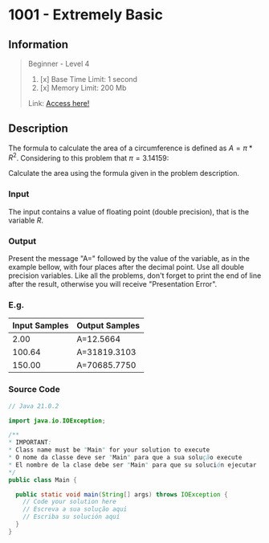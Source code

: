 # 1001 - Extremely Basic

## Information
> Beginner - Level 4
> 
> 1. [x]  Base Time Limit: 1 second
> 2. [x]  Memory Limit: 200 Mb
> 
> Link: [Access here!](https://judge.beecrowd.com/en/problems/view/1002)

## Description
The formula to calculate the area of a circumference is defined as $A = \pi * R^2$. Considering to this problem that $\pi 
= 3.14159$:

Calculate the area using the formula given in the problem description.
### Input
The input contains a value of floating point (double precision), that is the variable $R$.

### Output
Present the message "A=" followed by the value of the variable, as in the example bellow, with four places after the decimal 
point. Use all double precision variables. Like all the problems, don't forget to print the end of line after the result, otherwise you will receive "Presentation Error".

### E.g.
| Input Samples | Output Samples |
|---------------|----------------|
| 2.00          | A=12.5664      |
| 100.64        | A=31819.3103   |
| 150.00        | A=70685.7750   |



### Source Code
```java
// Java 21.0.2

import java.io.IOException;

/**
* IMPORTANT:
* Class name must be "Main" for your solution to execute
* O nome da classe deve ser "Main" para que a sua solução execute
* El nombre de la clase debe ser "Main" para que su solución ejecutar
*/
public class Main {

  public static void main(String[] args) throws IOException {
    // Code your solution here
    // Escreva a sua solução aqui
    // Escriba su solución aquí
  }
}
```
